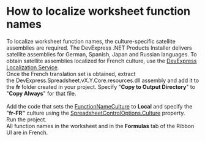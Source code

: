 # How to localize worksheet function names


To localize worksheet function names, the culture-specific satellite assemblies are required. The DevExpress .NET Products Installer delivers satellite assemblies for German, Spanish, Japan and Russian languages. To obtain satellite assemblies localized for French culture, use the <a href="http://localization.devexpress.com/">DevExpress Localization Service</a>. <br />Once the French translation set is obtained, extract the DevExpress.Spreadsheet.vX.Y.Core.resources.dll assembly and add it to the <strong>fr </strong>folder<strong> </strong>created in your project. Specify "<strong>Copy to Output Directory</strong>" to "<strong>Copy Always</strong>" for that file.<br /><br />Add the code that sets the <a href="http://help.devexpress.com/#CoreLibraries/DevExpressXtraSpreadsheetSpreadsheetBehaviorOptions_FunctionNameCulturetopic">FunctionNameCulture</a> to <strong>Local</strong> and specify the "<strong>fr-FR"</strong> culture using the <a href="http://help.devexpress.com/#CoreLibraries/DevExpressSpreadsheetDocumentOptions_Culturetopic">SpreadsheetControlOptions.Culture</a> property.<br />Run the project.<br />All function names in the worksheet and in the <strong>Formulas</strong> tab of the Ribbon UI are in French.

<br/>


